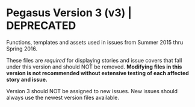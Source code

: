 # Pegasus Version 3 (v3) | DEPRECATED

Functions, templates and assets used in issues from Summer 2015 thru Spring 2016.

These files are *required* for displaying stories and issue covers that fall under this version and should NOT be removed.  **Modifying files in this version is not recommended without extensive testing of each affected story and issue.**

Version 3 should NOT be assigned to new issues.  New issues should always use the newest version files available.
